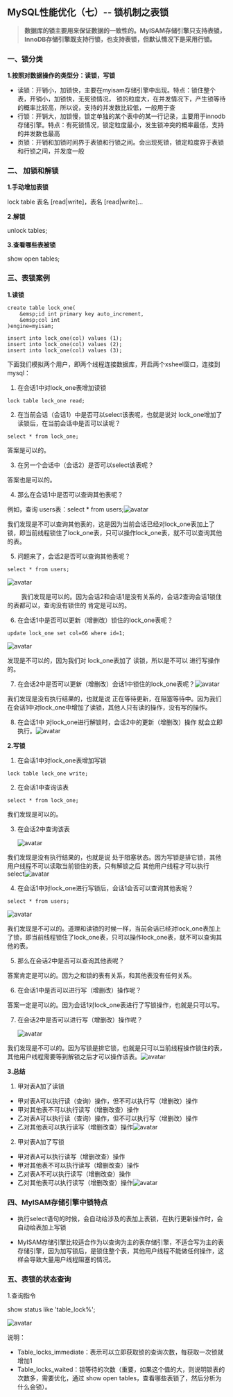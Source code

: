 ## MySQL性能优化（七）-- 锁机制之表锁

> **数据库的锁主要用来保证数据的一致性的。MyISAM存储引擎只支持表锁，InnoDB存储引擎既支持行锁，也支持表锁，但默认情况下是采用行锁。**

### 一、锁分类

**1.按照对数据操作的类型分：读锁，写锁**

* 读锁：开销小，加锁快，主要在myisam存储引擎中出现。特点：锁住整个表，开销小，加锁快，无死锁情况， 锁的粒度大，在并发情况下，产生锁等待的概率比较高，所以说，支持的并发数比较低，一般用于查
* 行锁：开销大，加锁慢，锁定单独的某个表中的某一行记录，主要用于innodb存储引擎。特点：有死锁情况，锁定粒度最小，发生锁冲突的概率最低，支持的并发数也最高
* 页锁：开销和加锁时间界于表锁和行锁之间。会出现死锁，锁定粒度界于表锁和行锁之间，并发度一般

### 二、 加锁和解锁

**1.手动增加表锁**

lock table 表名 [read|write]，表名 [read|write]…

**2.解锁**

unlock tables;

**3.查看哪些表被锁**

show open tables;

### 三、表锁案例

**1.读锁**

```mysql
create table lock_one(
    &emsp;id int primary key auto_increment,
    &emsp;col int
)engine=myisam;

insert into lock_one(col) values (1);
insert into lock_one(col) values (2);
insert into lock_one(col) values (3);
```

下面我们模拟两个用户，即两个线程连接数据库，开启两个xsheel窗口，连接到mysql：

1. 在会话1中对lock_one表增加读锁

```mysql
lock table lock_one read;
```

2. 在当前会话（会话1）中是否可以select该表呢，也就是说对 lock_one增加了读锁后，在当前会话中是否可以读呢？

```mysql
select * from lock_one;
```

答案是可以的。

3. 在另一个会话中（会话2）是否可以select该表呢？

答案也是可以的。

4. 那么在会话1中是否可以查询其他表呢？

例如，查询 users表：select * from users;![avatar](../doc/mysql/mysql7/1.jpg)

我们发现是不可以查询其他表的，这是因为当前会话已经对lock_one表加上了锁，即当前线程锁住了lock_one表，只可以操作lock_one表，就不可以查询其他的表。

5. 问题来了，会话2是否可以查询其他表呢？

```mysql
select * from users;
```

![avatar](../doc/mysql/mysql7/2.jpg)

   我们发现是可以的。因为会话2和会话1是没有关系的，会话2查询会话1锁住的表都可以，查询没有锁住的 肯定是可以的。

6. 在会话1中是否可以更新（增删改）锁住的lock_one表呢？

```mysql
update lock_one set col=66 where id=1;
```

![avatar](../doc/mysql/mysql7/3.jpg)

发现是不可以的，因为我们对 lock_one表加了 读锁，所以是不可以 进行写操作的。

7. 在会话2中是否可以更新（增删改）会话1中锁住的lock_one表呢？![avatar](../doc/mysql/mysql7/4.jpg)

我们发现是没有执行结果的，也就是说 正在等待更新，在阻塞等待中。因为我们在会话1中对lock_one中增加了读锁，其他人只有读的操作，没有写的操作。

8. 在会话1中 对lock_one进行解锁时，会话2中的更新（增删改）操作 就会立即执行。![avatar](../doc/mysql/mysql7/5.jpg)

**2.写锁**

1. 在会话1中对lock_one表增加写锁

```mysql
lock table lock_one write;
```

2. 在会话1中查询该表

```mysql
select * from lock_one;
```

我们发现是可以的。

3. 在会话2中查询该表

    ![avatar](../doc/mysql/mysql7/6.jpg)

我们发现是没有执行结果的，也就是说 处于阻塞状态。因为写锁是排它锁，其他用户线程不可以读取当前锁住的表，只有解锁之后 其他用户线程才可以执行select![avatar](../doc/mysql/mysql7/7.jpg)

4. 在会话1中对lock_one进行写锁后，会话1会否可以查询其他表呢？

```mysql
select * from users;
```

![avatar](../doc/mysql/mysql7/8.jpg)

我们发现是不可以的。道理和读锁的时候一样，当前会话已经对lock_one表加上了锁，即当前线程锁住了lock_one表，只可以操作lock_one表，就不可以查询其他的表。

5. 那么在会话2中是否可以查询其他表呢？

答案肯定是可以的。因为之和锁的表有关系，和其他表没有任何关系。

6. 在会话1中是否可以进行写（增删改）操作呢？

答案一定是可以的。因为会话1对lock_one表进行了写锁操作，也就是只可以写。

7. 在会话2中是否可以进行写（增删改）操作呢？

    ![avatar](../doc/mysql/mysql7/9.jpg)

我们发现是不可以的。因为写锁是排它锁，也就是只可以当前线程操作锁住的表，其他用户线程需要等到解锁之后才可以操作该表。![avatar](../doc/mysql/mysql7/10.jpg)

**3.总结**

1. 甲对表A加了读锁

- 甲对表A可以执行读（查询）操作，但不可以执行写（增删改）操作
- 甲对其他表不可以执行读写（增删改查）操作
- 乙对表A可以执行读（查询）操作，但不可以执行写（增删改）操作
- 乙对其他表可以执行读写（增删改查）操作![avatar](../doc/mysql/mysql7/11.jpg)

2. 甲对表A加了写锁

- 甲对表A可以执行读写（增删改查）操作
- 甲对其他表不可以执行读写（增删改查）操作
- 乙对表A不可以执行读写（增删改查）操作
- 乙对其他表可以执行读写（增删改查）操作![avatar](../doc/mysql/mysql7/12.jpg)

### 四、MyISAM存储引擎中锁特点

* 执行select语句的时候，会自动给涉及的表加上表锁，在执行更新操作时，会自动给表加上写锁

* MyISAM存储引擎比较适合作为以查询为主的表存储引擎，不适合写为主的表存储引擎，因为加写锁后，是锁住整个表，其他用户线程不能做任何操作，这样会导致大量用户线程阻塞的情况。

### 五、表锁的状态查询

1.查询指令

show status like 'table_lock%';

![avatar](../doc/mysql/mysql7/13.jpg)

说明：

- Table_locks_immediate：表示可以立即获取锁的查询次数，每获取一次锁就增加1
- Table_locks_waited：锁等待的次数（重要，如果这个值的大，则说明锁表的次数多，需要优化，通过 show open tables，查看哪些表锁了，然后分析为什么会锁）。